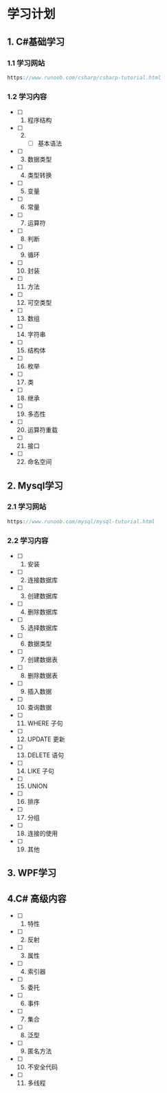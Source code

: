 # 学习计划

## 1. C#基础学习

### 1.1 学习网站
```scss
https://www.runoob.com/csharp/csharp-tutorial.html
```
### 1.2 学习内容

- [ ] 1. 程序结构
- [ ] 2. - [ ] 基本语法
- [ ] 3. 数据类型
- [ ] 4. 类型转换
- [ ] 5. 变量
- [ ] 6. 常量
- [ ] 7. 运算符
- [ ] 8. 判断
- [ ] 9. 循环
- [ ] 10. 封装
- [ ] 11. 方法
- [ ] 12. 可空类型
- [ ] 13. 数组
- [ ] 14. 字符串
- [ ] 15. 结构体
- [ ] 16. 枚举
- [ ] 17. 类
- [ ] 18. 继承
- [ ] 19. 多态性
- [ ] 20. 运算符重载
- [ ] 21. 接口
- [ ] 22. 命名空间

## 2. Mysql学习

### 2.1 学习网站

```scss
https://www.runoob.com/mysql/mysql-tutorial.html
```

### 2.2 学习内容

- [ ] 1. 安装
- [ ] 2. 连接数据库
- [ ] 3. 创建数据库
- [ ] 4. 删除数据库
- [ ] 5. 选择数据库
- [ ] 6. 数据类型
- [ ] 7. 创建数据表
- [ ] 8. 删除数据表
- [ ] 9. 插入数据
- [ ] 10. 查询数据
- [ ] 11. WHERE 子句
- [ ] 12. UPDATE 更新
- [ ] 13. DELETE 语句
- [ ] 14. LIKE 子句
- [ ] 15. UNION
- [ ] 16. 排序
- [ ] 17. 分组
- [ ] 18. 连接的使用
- [ ] 19. 其他

## 3. WPF学习

## 4.C# 高级内容

- [ ] 1. 特性
- [ ] 2. 反射
- [ ] 3. 属性
- [ ] 4. 索引器
- [ ] 5. 委托
- [ ] 6. 事件
- [ ] 7. 集合
- [ ] 8. 泛型
- [ ] 9. 匿名方法
- [ ] 10. 不安全代码
- [ ] 11. 多线程


